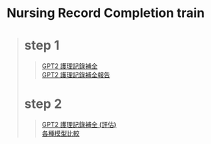 # Nursing Record Completion train
> # step 1
>> [GPT2 護理記錄補全](https://github.com/marcoleung052/NursingRecordCompletion_train/blob/60be432ed60c4cf44bfa91118b2fc8eb0f7608b5/step1/step1.md "游標顯示")<br>
>> [GPT2 護理記錄補全報告](https://github.com/marcoleung052/NursingRecordCompletion_train/blob/19bb6542d98588d370051bc25276eccb62b443bf/step1/present_1.pdf "游標顯示")
> # step 2
>> [GPT2 護理記錄補全 (評估)](https://github.com/marcoleung052/NursingRecordCompletion_train/blob/5a5eecb8d1673ae101011f3fe9640b3cfc6e98de/step2/step1_extra.md "游標顯示")<br>
>> [各種模型比較](https://github.com/marcoleung052/NursingRecordCompletion_train/blob/0e9a5084c356b65de5d383314c27b83f63f2cae8/step2/step2.md "游標顯示")
